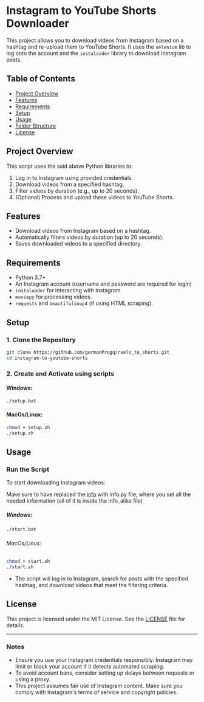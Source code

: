 # Instagram to YouTube Shorts Downloader

This project allows you to download videos from Instagram based on a hashtag and re-upload them to YouTube Shorts. It uses the `selenium` lib to log onto the account and the `instaloader` library to download Instagram posts.

## Table of Contents

- [Project Overview](#project-overview)
- [Features](#features)
- [Requirements](#requirements)
- [Setup](#setup)
- [Usage](#usage)
- [Folder Structure](#folder-structure)
- [License](#license)

## Project Overview

This script uses the said above Python libraries to:
1. Log in to Instagram using provided credentials.
2. Download videos from a specified hashtag.
3. Filter videos by duration (e.g., up to 20 seconds).
4. (Optional) Process and upload these videos to YouTube Shorts.

## Features

- Download videos from Instagram based on a hashtag.
- Automatically filters videos by duration (up to 20 seconds).
- Saves downloaded videos to a specified directory.

## Requirements

- Python 3.7+
- An Instagram account (username and password are required for login)
- `instaloader` for interacting with Instagram.
- `moviepy` for processing videos.
- `requests` and `beautifulsoup4` (if using HTML scraping).

## Setup

### 1. Clone the Repository

```bash
git clone https://github.com/germanProgq/reels_to_shorts.git
cd instagram-to-youtube-shorts
```

### 2. Create and Activate using scripts
#### Windows:
```bash
./setup.bat
```

#### MacOs/Linux:
```bash
chmod + setup.sh
./setup.sh
```
## Usage

### Run the Script

To start downloading Instagram videos:

Make sure to have replaced the [info](info_alike) with info.py file, where you set all the needed information (all of it is inside the info_alike file)

##### Windows:
```bash
./start.bat
```

###### MacOs/Linus:
```bash
chmod + start.sh
./start.sh
```
- The script will log in to Instagram, search for posts with the specified hashtag, and download videos that meet the filtering criteria.


## License

This project is licensed under the MIT License. See the [LICENSE](LICENSE) file for details.

---

### Notes
- Ensure you use your Instagram credentials responsibly. Instagram may limit or block your account if it detects automated scraping.
- To avoid account bans, consider setting up delays between requests or using a proxy.
- This project assumes fair use of Instagram content. Make sure you comply with Instagram's terms of service and copyright policies.